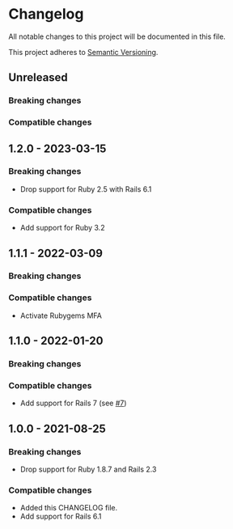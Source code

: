 # Changelog
All notable changes to this project will be documented in this file.

This project adheres to [Semantic Versioning](http://semver.org/spec/v2.0.0.html).


## Unreleased

### Breaking changes

### Compatible changes


## 1.2.0 - 2023-03-15

### Breaking changes

* Drop support for Ruby 2.5 with Rails 6.1

### Compatible changes

* Add support for Ruby 3.2


## 1.1.1 - 2022-03-09

### Breaking changes

### Compatible changes

* Activate Rubygems MFA


## 1.1.0 - 2022-01-20

### Breaking changes

### Compatible changes

* Add support for Rails 7 (see [#7](https://github.com/makandra/has_defaults/issues/7))


## 1.0.0 - 2021-08-25

### Breaking changes

- Drop support for Ruby 1.8.7 and Rails 2.3

### Compatible changes

- Added this CHANGELOG file.
- Add support for Rails 6.1 
